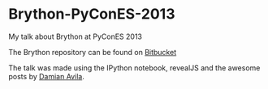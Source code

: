 Brython-PyConES-2013
====================

My talk about Brython at PyConES 2013

The Brython repository can be found on [Bitbucket](https://bitbucket.org/olemis/brython/overview)

The talk was made using the IPython notebook, revealJS and the awesome posts by [Damian Avila](http://www.damian.oquanta.info/posts/hide-the-input-cells-from-your-ipython-slides.html).
